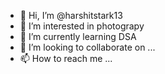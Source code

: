 - 👋 Hi, I’m @harshitstark13
- 👀 I’m interested in photograpy
- 🌱 I’m currently learning DSA
- 💞️ I’m looking to collaborate on ...
- 📫 How to reach me ...

<!---
harshitstark13/harshitstark13 is a ✨ special ✨ repository because its `README.md` (this file) appears on your GitHub profile.
You can click the Preview link to take a look at your changes.
--->
